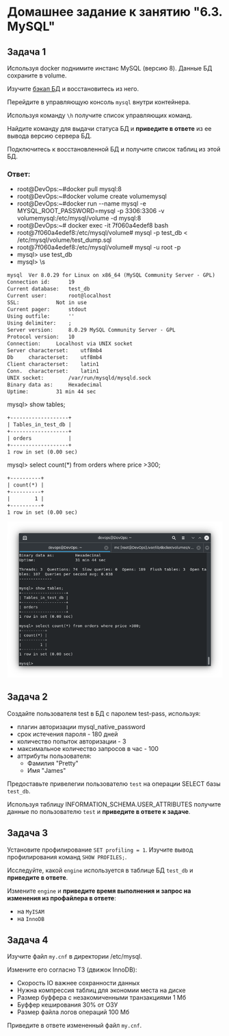 # Домашнее задание к занятию "6.3. MySQL"

## Задача 1

Используя docker поднимите инстанс MySQL (версию 8). Данные БД сохраните в volume.

Изучите [бэкап БД](https://github.com/netology-code/virt-homeworks/tree/master/06-db-03-mysql/test_data) и 
восстановитесь из него.

Перейдите в управляющую консоль `mysql` внутри контейнера.

Используя команду `\h` получите список управляющих команд.

Найдите команду для выдачи статуса БД и **приведите в ответе** из ее вывода версию сервера БД.

Подключитесь к восстановленной БД и получите список таблиц из этой БД.

### Ответ:

- root@DevOps:~#docker pull mysql:8
- root@DevOps:~#docker volume create volumemysql
- root@DevOps:~#docker run --name mysql -e MYSQL_ROOT_PASSWORD=mysql -p 3306:3306 -v volumemysql:/etc/mysql/volume -d mysql:8
- root@DevOps:~# docker exec -it 7f060a4edef8 bash
- root@7f060a4edef8:/etc/mysql/volume# mysql -p test_db < /etc/mysql/volume/test_dump.sql
- root@7f060a4edef8:/etc/mysql/volume# mysql -u root -p
- mysql> use test_db
- mysql> \s
>
    mysql  Ver 8.0.29 for Linux on x86_64 (MySQL Community Server - GPL)
    Connection id:		19
    Current database:	test_db
    Current user:		root@localhost
    SSL:			Not in use
    Current pager:		stdout
    Using outfile:		''
    Using delimiter:	;
    Server version:		8.0.29 MySQL Community Server - GPL
    Protocol version:	10
    Connection:		Localhost via UNIX socket
    Server characterset:	utf8mb4
    Db     characterset:	utf8mb4
    Client characterset:	latin1
    Conn.  characterset:	latin1
    UNIX socket:		/var/run/mysqld/mysqld.sock
    Binary data as:		Hexadecimal
    Uptime:			31 min 44 sec

mysql> show tables;
>
    +-------------------+
    | Tables_in_test_db |
    +-------------------+
    | orders            |
    +-------------------+
    1 row in set (0.00 sec)

mysql> select count(*) from orders where price >300;
>
    +----------+
    | count(*) |
    +----------+
    |        1 |
    +----------+
    1 row in set (0.00 sec)

![скрин 6_3_1.png](https://github.com/psvitov/devops-netology/blob/main/Homework/virt_homework_6_3/6_3_1.png)

## Задача 2

Создайте пользователя test в БД c паролем test-pass, используя:
- плагин авторизации mysql_native_password
- срок истечения пароля - 180 дней 
- количество попыток авторизации - 3 
- максимальное количество запросов в час - 100
- аттрибуты пользователя:
    - Фамилия "Pretty"
    - Имя "James"

Предоставьте привелегии пользователю `test` на операции SELECT базы `test_db`.
    
Используя таблицу INFORMATION_SCHEMA.USER_ATTRIBUTES получите данные по пользователю `test` и 
**приведите в ответе к задаче**.

## Задача 3

Установите профилирование `SET profiling = 1`.
Изучите вывод профилирования команд `SHOW PROFILES;`.

Исследуйте, какой `engine` используется в таблице БД `test_db` и **приведите в ответе**.

Измените `engine` и **приведите время выполнения и запрос на изменения из профайлера в ответе**:
- на `MyISAM`
- на `InnoDB`

## Задача 4 

Изучите файл `my.cnf` в директории /etc/mysql.

Измените его согласно ТЗ (движок InnoDB):
- Скорость IO важнее сохранности данных
- Нужна компрессия таблиц для экономии места на диске
- Размер буффера с незакомиченными транзакциями 1 Мб
- Буффер кеширования 30% от ОЗУ
- Размер файла логов операций 100 Мб

Приведите в ответе измененный файл `my.cnf`.
